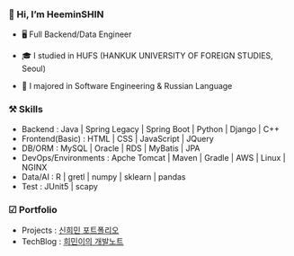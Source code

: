 ### 👋 Hi, I’m HeeminSHIN
* 🖥️ Full Backend/Data Engineer

* 🎓 I studied in HUFS (HANKUK UNIVERSITY OF FOREIGN STUDIES, Seoul) 

* 📃 I majored in Software Engineering & Russian Language 


### ⚒️ Skills
* Backend : Java | Spring Legacy | Spring Boot | Python | Django | C++
* Frontend(Basic) : HTML | CSS | JavaScript | JQuery
* DB/ORM : MySQL | Oracle | RDS | MyBatis | JPA 
* DevOps/Environments : Apche Tomcat | Maven | Gradle | AWS | Linux | NGINX
* Data/AI : R | gretl | numpy | sklearn | pandas
* Test : JUnit5 | scapy

### ☑ Portfolio
* Projects : [신희민 포트폴리오](https://github.com/Vida0822/portfolio?tab=readme-ov-file#%EC%8B%A0%ED%9D%AC%EB%AF%BC-%ED%8F%AC%ED%8A%B8%ED%8F%B4%EB%A6%AC%EC%98%A4)
* TechBlog : [희민이의 개발노트](https://vida0822.github.io/categories/)
